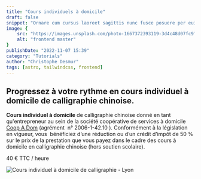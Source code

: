 ```yaml
---
title: "Cours individuels à domicile"
draft: false
snippet: "Ornare cum cursus laoreet sagittis nunc fusce posuere per euismod dis vehicula a, semper fames lacus maecenas dictumst pulvinar neque enim non potenti. Torquent hac sociosqu eleifend potenti."
image: {
    src: "https://images.unsplash.com/photo-1667372393119-3d4c48d07fc9?&fit=crop&w=430&h=240",
    alt: "frontend master"
}
publishDate: "2022-11-07 15:39"
category: "Tutorials"
author: "Christophe Desmur"
tags: [astro, tailwindcss, frontend]
---
```



## Progressez à votre rythme en **cours individuel à domicile** de calligraphie chinoise.

**Cours individuel à domicile** de calligraphie chinoise donné en tant qu'entrepreneur au sein de la société coopérative de services à domicile [Coop A Dom](http://www.coopadom.coop/) (agrément  n° 2006-1-42.10 ). Conformément à la législation en vigueur, vous  bénéficiez d’une réduction ou d’un crédit d’impôt de 50 % sur le prix de la prestation que vous payez dans le cadre des cours à domicile en calligraphie chinoise (hors soutien scolaire).

40 € TTC / heure

![Cours individuel à domicile de calligraphie - Lyon](/assets/cours-individuel-a-domicile-calligraphie-lyon.jpg)
